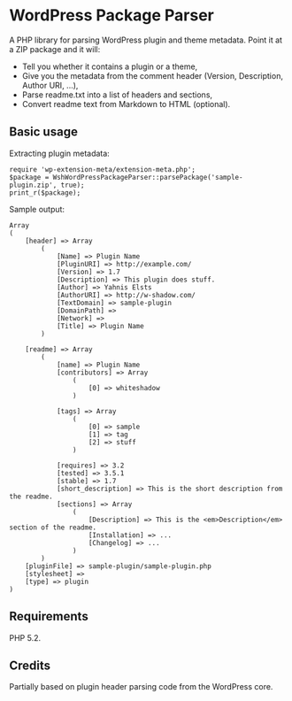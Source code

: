 WordPress Package Parser
========================

A PHP library for parsing WordPress plugin and theme metadata. Point it at a ZIP package and it will:

- Tell you whether it contains a plugin or a theme,
- Give you the metadata from the comment header (Version, Description, Author URI, ...),
- Parse readme.txt into a list of headers and sections,
- Convert readme text from Markdown to HTML (optional).

Basic usage
-----------

Extracting plugin metadata:

```
require 'wp-extension-meta/extension-meta.php';
$package = WshWordPressPackageParser::parsePackage('sample-plugin.zip', true);
print_r($package);
```

Sample output:

```
Array
(
    [header] => Array
        (
            [Name] => Plugin Name
            [PluginURI] => http://example.com/
            [Version] => 1.7
            [Description] => This plugin does stuff.
            [Author] => Yahnis Elsts
            [AuthorURI] => http://w-shadow.com/
            [TextDomain] => sample-plugin
            [DomainPath] => 
            [Network] => 
            [Title] => Plugin Name
        )

    [readme] => Array
        (
            [name] => Plugin Name
            [contributors] => Array
                (
                    [0] => whiteshadow
                )

            [tags] => Array
                (
                    [0] => sample
                    [1] => tag
                    [2] => stuff
                )

            [requires] => 3.2
            [tested] => 3.5.1
            [stable] => 1.7
            [short_description] => This is the short description from the readme. 
            [sections] => Array
                (
                    [Description] => This is the <em>Description</em> section of the readme.
                    [Installation] => ...
                    [Changelog] => ...
                )
        )
    [pluginFile] => sample-plugin/sample-plugin.php
    [stylesheet] => 
    [type] => plugin
)
```

Requirements
------------
PHP 5.2. 

Credits
-------
Partially based on plugin header parsing code from the WordPress core.
